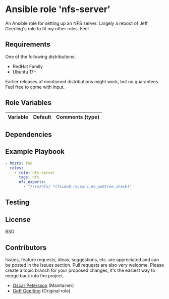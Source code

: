 # Ansible role 'nfs-server'

An Ansible role for setting up an NFS server. Largely a reboot of Jeff Geerling's role to fit my other roles. Feel

## Requirements
One of the following distributions:
- RedHat Family
- Ubuntu 17+

Earlier releases of mentioned distributions might work, but no guarantees. Feel free to come with input.

## Role Variables
| Variable                       | Default                          | Comments (type)  |
| :---                           | :---                             | :---             |

## Dependencies

## Example Playbook
```Yaml
- hosts: foo
  roles:
    - role: nfs-server
      tags: nfs
      nfs_exports:
        - "/srv/nfs/ *(fsid=0,rw,sync,no_subtree_check)"
```

## Testing

## License

BSD

## Contributors

Issues, feature requests, ideas, suggestions, etc. are appreciated and can be posted in the Issues section. Pull requests are also very welcome. Please create a topic branch for your proposed changes, it's the easiest way to merge back into the project.

- [Oscar Petersson](https://github.com/oscpe262/) (Maintainer)
- [Geff Geerling](https://www.jeffgeerling.com) (Original role)
